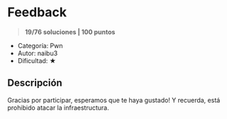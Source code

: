 # Feedback

> **19/76 soluciones | 100 puntos**

* Categoría: Pwn
* Autor: naibu3
* Dificultad: ★

## Descripción

Gracias por participar, esperamos que te haya gustado! Y recuerda, está prohibido atacar la infraestructura.